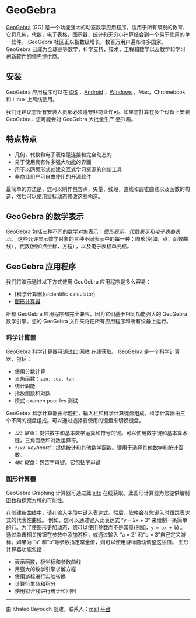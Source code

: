 # GeoGebra
[GeoGebra](https://www.geogebra.org) (GG) 是一个功能强大的动态数学应用程序，适用于所有级别的教育，它将几何，代数，电子表格，图示器，统计和无穷小计算结合到一个易于使用的单一软件。 GeoGebra 社区正以指数级增长，数百万用户遍布许多国家。 GeoGebra 已成为全球高等数学，科学支持，技术，工程和数学以及教学和学习创新软件的领先提供商。

## 安装
GeoGebra 应用程序可以在 [iOS](https://itunes.apple.com/us/app/geogebra-graphing-calculator/id1146717204) ，[Android](https://play.google.com/store/apps/details?id=org.geogebra.android) ，[Windows](https://www.geogebra.org/download) ，Mac，Chromebook 和 Linux 上离线使用。

我们还建议您所有安装人员都必须遵守非商业许可。如果您打算在多个设备上安装 GeoGebra，您可能会对 GeoGebra 大批量生产 感兴趣。


## 特点特点
- 几何，代数和电子表格是连接和完全动态的
- 易于使用具有许多强大功能的界面
- 用于以网页形式创建交互式学习资源的创新工具
- 非商业用户可自由使用的开源软件

最简单的方法是，您可以制作包含点，矢量，线段，直线和圆锥曲线以及函数的构造，然后可以使用鼠标动态修改这些构造。

## GeoGebra 的数学表示
GeoGebra 包括三种不同的数学对象表示：_图形表示，代数表示和电子表格表示_。
这些允许显示数学对象的三种不同表示中的每一种：图形(例如，点，函数曲线) ，代数(例如点坐标，方程) ，以及电子表格单元格。

## GeoGebra 应用程序
我们将演示通过以下方式使用 GeoGebra 应用程序是多么容易：

- [科学计算器](#cientific calculator)
- [图形计算器](#graphing-calculator)

所有 GeoGebra 应用程序都完全兼容，因为它们基于相同功能强大的 GeoGebra 数学引擎。您的 GeoGebra 文件夹将在所有应用程序和所有设备上运行。

### 科学计算器
GeoGebra 科学计算器可通过此 [网站](https://www.geogebra.org/calculator) 在线获取。
GeoGebra 是一个科学计算器，包括：
- 使用分数计算
- 三角函数：`sin`，`cos`，`tan`
- 统计职能
- 指数函数和对数
- 模式 examen pour les 测试

GeoGebra 科学计算器由标题栏，输入栏和科学计算键盘组成。科学计算器由三个不同的键盘组成。可以通过选择要使用的键盘来切换键盘。
- _`123` 键盘_：提供数字和基本数学运算和符号的键。可以使用数字键和基本算术键，三角函数和对数运算符。
- _`f(x) `keyboard_：提供统计和其他数学函数。键用于选择其他数学和统计函数。
- _`ABC` 键盘_：包含字母键。它包括字母键

### 图形计算器
GeoGebra Graphing 计算器可通过此 [site](https://www.geogebra.org/graphing) 在线获取。此图形计算器为您提供绘制函数和探索方程的可能性。

在创建新曲线中，请在输入字段中键入表达式。然后，软件会在您键入时跟踪表达式的代表性曲线。
例如，您可以通过键入此表达式 “y = 2x + 3” 来绘制一条简单的行。为了使图形更加动态，您可以使用参数而不是常量(例如，`y = ax + b`) 。
通过单击相关按钮在参数中添加游标，或通过输入 “a = 2” 和“b = 3”自己定义游标。如果为 “a” 和“b”等参数指定常量值，则可以使用游标自动调整这些值。
图形计算器功能包括：
- 表示函数，极坐标和参数曲线
- 用强大的数学引擎求解方程
- 使用游标进行实验转换
- 计算衍生品和积分
- 使用拟合线进行统计和回归

------------
由 Khaled Bayoudh 创建。联系人：[mail](mailto：khaled.isimm@gmail.com) [平台](http://deep-tech.cf)
